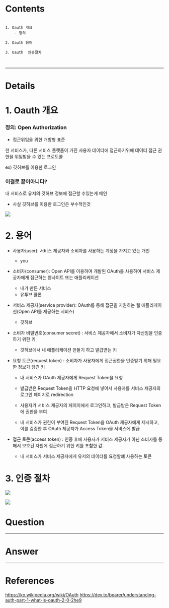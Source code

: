 # Contents

```

1. Oauth 개요
    - 정의

2. Oauth 용어

3. Oauth  인증절차



```

---

# Details

# 1. Oauth 개요

### 정의: Open Authorization

- 접근위임을 위한 개방형 표준

한 서비스가, 다른 서비스 플랫폼이 가진 사용자 데이터에 접근하기위해
데이터 접근 권한을 위임받을 수 있는 프로토콜

ex) 깃허브를 이용한 로그인

### 이걸로 끝이아니다?

내 서비스로 유저의 깃허브 정보에 접근할 수있는게 메인

- 사실 깃허브를 이용한 로그인은 부수적인것

![](https://media.geeksforgeeks.org/wp-content/uploads/oauth.png)

# 2. 용어

- 사용자(user): 서비스 제공자와 소비자를 사용하는 계정을 가지고 있는 개인

  - you

- 소비자(consumer): Open API를 이용하여 개발된 OAuth를 사용하여 서비스 제공자에게 접근하는 웹사이트 또는 애플리케이션

  - 내가 만든 서비스
  - 유투브 클론

- 서비스 제공자(service provider): OAuth를 통해 접근을 지원하는 웹 애플리케이션(Open API를 제공하는 서비스)

  - 깃허브

- 소비자 비밀번호(consumer secret) : 서비스 제공자에서 소비자가 자신임을 인증하기 위한 키

  - 깃허브에서 내 애플리케이션 만들기 하고 발급받는 키

- 요청 토큰(request token) : 소비자가 사용자에게 접근권한을 인증받기 위해 필요한 정보가 담긴 키

  - 내 서비스가 OAuth 제공자에게 Request Token을 요청
  - 발급받은 Request Token을 HTTP 요청에 넣어서 사용자를 서비스 제공자의 로그인 페이지로 redirection
  - 사용자가 서비스 제공자의 페이지에서 로그인하고, 발급받은 Request Token에 권한을 부여

  - 내 서비스가 권한이 부여된 Request Token을 OAuth 제공자에게 제시하고, 이를 검증한 후 OAuth 제공자가 Access Token을 서비스에 발급

- 접근 토큰(access token) : 인증 후에 사용자가 서비스 제공자가 아닌 소비자를 통해서 보호된 자원에 접근하기 위한 키를 포함한 값.

  - 내 서비스가 서비스 제공자에게 유저의 데이터를 요청할떄 사용하는 토큰

# 3. 인증 절차

![](https://res.cloudinary.com/practicaldev/image/fetch/s--j0hyU5FN--/c_limit%2Cf_auto%2Cfl_progressive%2Cq_auto%2Cw_880/https://blog.bearer.sh/content/images/2019/11/oauth-Page-1--1-.svg)

![](https://hudi.blog/static/7dced69214d91d7f1f0892720b1b5e1b/ca1dc/oauth2.0-process.png)

# Question

---

# Answer

---

# References

https://ko.wikipedia.org/wiki/OAuth
https://dev.to/bearer/understanding-auth-part-1-what-is-oauth-2-0-2he9
